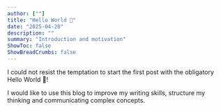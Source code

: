 ```yaml
---
author: [""]
title: "Hello World 👋"
date: "2025-04-20"
description: ""
summary: "Introduction and motivation"
ShowToc: false
ShowBreadCrumbs: false
---
```


I could not resist the temptation to start the first post with the obligatory Hello World :wave:!

I would like to use this blog to improve my writing skills, structure my thinking and communicating complex concepts.
